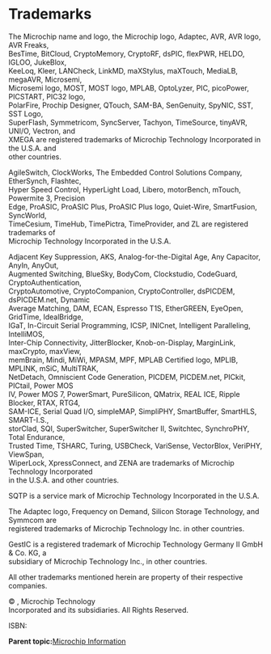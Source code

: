 # Trademarks

The Microchip name and logo, the Microchip logo, Adaptec, AVR, AVR logo, AVR Freaks,<br /> BesTime, BitCloud, CryptoMemory, CryptoRF, dsPIC, flexPWR, HELDO, IGLOO, JukeBlox,<br /> KeeLoq, Kleer, LANCheck, LinkMD, maXStylus, maXTouch, MediaLB, megaAVR, Microsemi,<br /> Microsemi logo, MOST, MOST logo, MPLAB, OptoLyzer, PIC, picoPower, PICSTART, PIC32 logo,<br /> PolarFire, Prochip Designer, QTouch, SAM-BA, SenGenuity, SpyNIC, SST, SST Logo,<br /> SuperFlash, Symmetricom, SyncServer, Tachyon, TimeSource, tinyAVR, UNI/O, Vectron, and<br /> XMEGA are registered trademarks of Microchip Technology Incorporated in the U.S.A. and<br /> other countries.

AgileSwitch, ClockWorks, The Embedded Control Solutions Company, EtherSynch, Flashtec,<br /> Hyper Speed Control, HyperLight Load, Libero, motorBench, mTouch, Powermite 3, Precision<br /> Edge, ProASIC, ProASIC Plus, ProASIC Plus logo, Quiet-Wire, SmartFusion, SyncWorld,<br /> TimeCesium, TimeHub, TimePictra, TimeProvider, and ZL are registered trademarks of<br /> Microchip Technology Incorporated in the U.S.A.

Adjacent Key Suppression, AKS, Analog-for-the-Digital Age, Any Capacitor, AnyIn, AnyOut,<br /> Augmented Switching, BlueSky, BodyCom, Clockstudio, CodeGuard, CryptoAuthentication,<br /> CryptoAutomotive, CryptoCompanion, CryptoController, dsPICDEM, dsPICDEM.net, Dynamic<br /> Average Matching, DAM, ECAN, Espresso T1S, EtherGREEN, EyeOpen, GridTime, IdealBridge,<br /> IGaT, In-Circuit Serial Programming, ICSP, INICnet, Intelligent Paralleling, IntelliMOS,<br /> Inter-Chip Connectivity, JitterBlocker, Knob-on-Display, MarginLink, maxCrypto, maxView,<br /> memBrain, Mindi, MiWi, MPASM, MPF, MPLAB Certified logo, MPLIB, MPLINK, mSiC, MultiTRAK,<br /> NetDetach, Omniscient Code Generation, PICDEM, PICDEM.net, PICkit, PICtail, Power MOS<br /> IV, Power MOS 7, PowerSmart, PureSilicon, QMatrix, REAL ICE, Ripple Blocker, RTAX, RTG4,<br /> SAM-ICE, Serial Quad I/O, simpleMAP, SimpliPHY, SmartBuffer, SmartHLS, SMART-I.S.,<br /> storClad, SQI, SuperSwitcher, SuperSwitcher II, Switchtec, SynchroPHY, Total Endurance,<br /> Trusted Time, TSHARC, Turing, USBCheck, VariSense, VectorBlox, VeriPHY, ViewSpan,<br /> WiperLock, XpressConnect, and ZENA are trademarks of Microchip Technology Incorporated<br /> in the U.S.A. and other countries.

SQTP is a service mark of Microchip Technology Incorporated in the U.S.A.

The Adaptec logo, Frequency on Demand, Silicon Storage Technology, and Symmcom are<br /> registered trademarks of Microchip Technology Inc. in other countries.

GestIC is a registered trademark of Microchip Technology Germany II GmbH &amp; Co. KG, a<br /> subsidiary of Microchip Technology Inc., in other countries.

All other trademarks mentioned herein are property of their respective companies.

© , Microchip Technology<br /> Incorporated and its subsidiaries. All Rights Reserved.

ISBN: 

**Parent topic:**[Microchip Information](GUID-0FB3F908-88EE-45CE-94F5-E97AF9049C9B.md)

